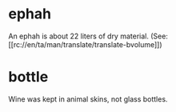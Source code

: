 # ephah

An ephah is about 22 liters of dry material. (See: [[rc://en/ta/man/translate/translate-bvolume]])

# bottle

Wine was kept in animal skins, not glass bottles.

